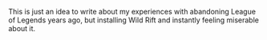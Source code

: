 ---
---

This is just an idea to write about my experiences with abandoning League of Legends years ago, but installing Wild Rift and instantly feeling miserable about it.
